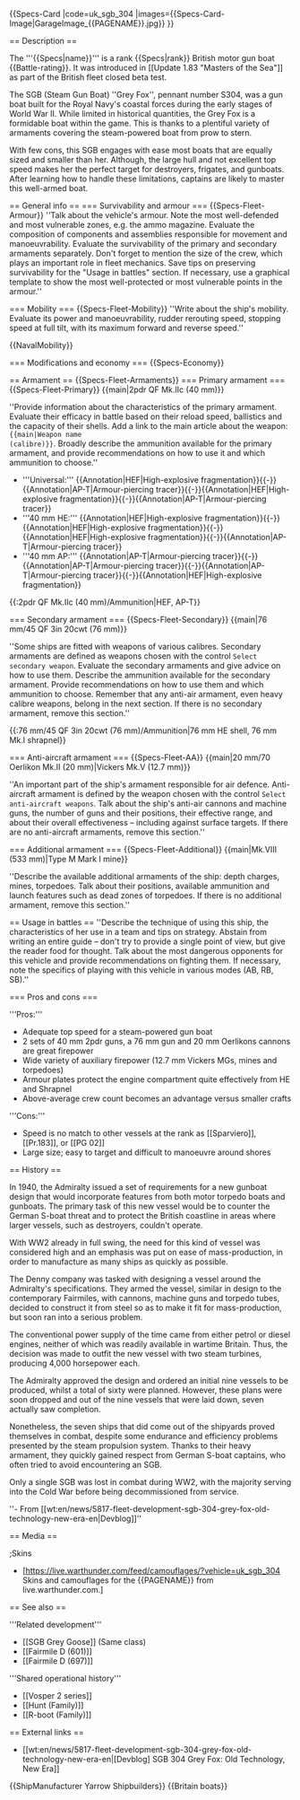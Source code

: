 {{Specs-Card
|code=uk_sgb_304
|images={{Specs-Card-Image|GarageImage_{{PAGENAME}}.jpg}}
}}

== Description ==
<!-- ''In the first part of the description, cover the history of the ship's creation and military application. In the second part, tell the reader about using this ship in the game. Add a screenshot: if a beginner player has a hard time remembering vehicles by name, a picture will help them identify the ship in question.'' -->
The '''{{Specs|name}}''' is a rank {{Specs|rank}} British motor gun boat {{Battle-rating}}. It was introduced in [[Update 1.83 "Masters of the Sea"]] as part of the British fleet closed beta test.

The SGB (Steam Gun Boat) ''Grey Fox'', pennant number S304, was a gun boat built for the Royal Navy's coastal forces during the early stages of World War II. While limited in historical quantities, the Grey Fox is a formidable boat within the game. This is thanks to a plentiful variety of armaments covering the steam-powered boat from prow to stern.

With few cons, this SGB engages with ease most boats that are equally sized and smaller than her. Although, the large hull and not excellent top speed makes her the perfect target for destroyers, frigates, and gunboats. After learning how to handle these limitations, captains are likely to master this well-armed boat.

== General info ==
=== Survivability and armour ===
{{Specs-Fleet-Armour}}
''Talk about the vehicle's armour. Note the most well-defended and most vulnerable zones, e.g. the ammo magazine. Evaluate the composition of components and assemblies responsible for movement and manoeuvrability. Evaluate the survivability of the primary and secondary armaments separately. Don't forget to mention the size of the crew, which plays an important role in fleet mechanics. Save tips on preserving survivability for the "Usage in battles" section. If necessary, use a graphical template to show the most well-protected or most vulnerable points in the armour.''

=== Mobility ===
{{Specs-Fleet-Mobility}}
''Write about the ship's mobility. Evaluate its power and manoeuvrability, rudder rerouting speed, stopping speed at full tilt, with its maximum forward and reverse speed.''

{{NavalMobility}}

=== Modifications and economy ===
{{Specs-Economy}}

== Armament ==
{{Specs-Fleet-Armaments}}
=== Primary armament ===
{{Specs-Fleet-Primary}}
{{main|2pdr QF Mk.IIc (40 mm)}}

''Provide information about the characteristics of the primary armament. Evaluate their efficacy in battle based on their reload speed, ballistics and the capacity of their shells. Add a link to the main article about the weapon: <code><nowiki>{{main|Weapon name (calibre)}}</nowiki></code>. Broadly describe the ammunition available for the primary armament, and provide recommendations on how to use it and which ammunition to choose.''

* '''Universal:''' {{Annotation|HEF|High-explosive fragmentation}}{{-}}{{Annotation|AP-T|Armour-piercing tracer}}{{-}}{{Annotation|HEF|High-explosive fragmentation}}{{-}}{{Annotation|AP-T|Armour-piercing tracer}}
* '''40 mm HE:''' {{Annotation|HEF|High-explosive fragmentation}}{{-}}{{Annotation|HEF|High-explosive fragmentation}}{{-}}{{Annotation|HEF|High-explosive fragmentation}}{{-}}{{Annotation|AP-T|Armour-piercing tracer}}
* '''40 mm AP:''' {{Annotation|AP-T|Armour-piercing tracer}}{{-}}{{Annotation|AP-T|Armour-piercing tracer}}{{-}}{{Annotation|AP-T|Armour-piercing tracer}}{{-}}{{Annotation|HEF|High-explosive fragmentation}}

{{:2pdr QF Mk.IIc (40 mm)/Ammunition|HEF, AP-T}}

=== Secondary armament ===
{{Specs-Fleet-Secondary}}
{{main|76 mm/45 QF 3in 20cwt (76 mm)}}

''Some ships are fitted with weapons of various calibres. Secondary armaments are defined as weapons chosen with the control <code>Select secondary weapon</code>. Evaluate the secondary armaments and give advice on how to use them. Describe the ammunition available for the secondary armament. Provide recommendations on how to use them and which ammunition to choose. Remember that any anti-air armament, even heavy calibre weapons, belong in the next section. If there is no secondary armament, remove this section.''

{{:76 mm/45 QF 3in 20cwt (76 mm)/Ammunition|76 mm HE shell, 76 mm Mk.I shrapnel}}

=== Anti-aircraft armament ===
{{Specs-Fleet-AA}}
{{main|20 mm/70 Oerlikon Mk.II (20 mm)|Vickers Mk.V (12.7 mm)}}

''An important part of the ship's armament responsible for air defence. Anti-aircraft armament is defined by the weapon chosen with the control <code>Select anti-aircraft weapons</code>. Talk about the ship's anti-air cannons and machine guns, the number of guns and their positions, their effective range, and about their overall effectiveness – including against surface targets. If there are no anti-aircraft armaments, remove this section.''

=== Additional armament ===
{{Specs-Fleet-Additional}}
{{main|Mk.VIII (533 mm)|Type M Mark I mine}}

''Describe the available additional armaments of the ship: depth charges, mines, torpedoes. Talk about their positions, available ammunition and launch features such as dead zones of torpedoes. If there is no additional armament, remove this section.''

== Usage in battles ==
''Describe the technique of using this ship, the characteristics of her use in a team and tips on strategy. Abstain from writing an entire guide – don't try to provide a single point of view, but give the reader food for thought. Talk about the most dangerous opponents for this vehicle and provide recommendations on fighting them. If necessary, note the specifics of playing with this vehicle in various modes (AB, RB, SB).''

=== Pros and cons ===
<!-- ''Summarise and briefly evaluate the vehicle in terms of its characteristics and combat effectiveness. Mark its pros and cons in the bulleted list. Try not to use more than 6 points for each of the characteristics. Avoid using categorical definitions such as "bad", "good" and the like - use substitutions with softer forms such as "inadequate" and "effective".'' -->

'''Pros:'''

* Adequate top speed for a steam-powered gun boat
* 2 sets of 40 mm 2pdr guns, a 76 mm gun and 20 mm Oerlikons cannons are great firepower
* Wide variety of auxiliary firepower (12.7 mm Vickers MGs, mines and torpedoes)
* Armour plates protect the engine compartment quite effectively from HE and Shrapnel
* Above-average crew count becomes an advantage versus smaller crafts

'''Cons:'''

* Speed is no match to other vessels at the rank as [[Sparviero]], [[Pr.183]], or [[PG 02]]
* Large size; easy to target and difficult to manoeuvre around shores

== History ==
<!-- ''Describe the history of the creation and combat usage of the ship in more detail than in the introduction. If the historical reference turns out to be too long, take it to a separate article, taking a link to the article about the ship and adding a block "/History" (example: <nowiki>https://wiki.warthunder.com/(Ship-name)/History</nowiki>) and add a link to it here using the <code>main</code> template. Be sure to reference text and sources by using <code><nowiki><ref></ref></nowiki></code>, as well as adding them at the end of the article with <code><nowiki><references /></nowiki></code>. This section may also include the ship's dev blog entry (if applicable) and the in-game encyclopedia description (under <code><nowiki>=== In-game description ===</nowiki></code>, also if applicable).'' -->
In 1940, the Admiralty issued a set of requirements for a new gunboat design that would incorporate features from both motor torpedo boats and gunboats. The primary task of this new vessel would be to counter the German S-boat threat and to protect the British coastline in areas where larger vessels, such as destroyers, couldn't operate.

With WW2 already in full swing, the need for this kind of vessel was considered high and an emphasis was put on ease of mass-production, in order to manufacture as many ships as quickly as possible.

The Denny company was tasked with designing a vessel around the Admiralty's specifications. They armed the vessel, similar in design to the contemporary Fairmiles, with cannons, machine guns and torpedo tubes, decided to construct it from steel so as to make it fit for mass-production, but soon ran into a serious problem.

The conventional power supply of the time came from either petrol or diesel engines, neither of which was readily available in wartime Britain. Thus, the decision was made to outfit the new vessel with two steam turbines, producing 4,000 horsepower each.

The Admiralty approved the design and ordered an initial nine vessels to be produced, whilst a total of sixty were planned. However, these plans were soon dropped and out of the nine vessels that were laid down, seven actually saw completion.

Nonetheless, the seven ships that did come out of the shipyards proved themselves in combat, despite some endurance and efficiency problems presented by the steam propulsion system. Thanks to their heavy armament, they quickly gained respect from German S-boat captains, who often tried to avoid encountering an SGB.

Only a single SGB was lost in combat during WW2, with the majority serving into the Cold War before being decommissioned from service.

''- From [[wt:en/news/5817-fleet-development-sgb-304-grey-fox-old-technology-new-era-en|Devblog]]''

== Media ==
<!-- ''Excellent additions to the article would be video guides, screenshots from the game, and photos.'' -->

;Skins
* [https://live.warthunder.com/feed/camouflages/?vehicle=uk_sgb_304 Skins and camouflages for the {{PAGENAME}} from live.warthunder.com.]

== See also ==
<!-- ''Links to articles on the War Thunder Wiki that you think will be useful for the reader, for example:''
* ''reference to the series of the ship;''
* ''links to approximate analogues of other nations and research trees.'' -->
'''Related development'''

* [[SGB Grey Goose]] (Same class)
* [[Fairmile D (601)]]
* [[Fairmile D (697)]]

'''Shared operational history'''

* [[Vosper 2 series]]
* [[Hunt (Family)]]
* [[R-boot (Family)]]

== External links ==
<!-- ''Paste links to sources and external resources, such as:''
* ''topic on the official game forum;''
* ''other literature.'' -->

* [[wt:en/news/5817-fleet-development-sgb-304-grey-fox-old-technology-new-era-en|[Devblog] SGB 304 Grey Fox: Old Technology, New Era]]

{{ShipManufacturer Yarrow Shipbuilders}}
{{Britain boats}}